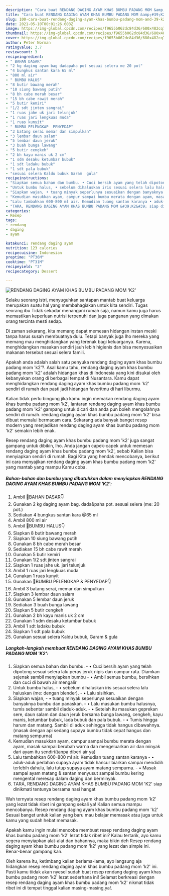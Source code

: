 ```yaml
---
description: "Cara buat RENDANG DAGING AYAM KHAS BUMBU PADANG MOM &amp;#39;K2&amp;#39; yang lezat Untuk Jualan"
title: "Cara buat RENDANG DAGING AYAM KHAS BUMBU PADANG MOM &amp;#39;K2&amp;#39; yang lezat Untuk Jualan"
slug: 100-cara-buat-rendang-daging-ayam-khas-bumbu-padang-mom-and-39-k2-and-39-yang-lezat-untuk-jualan
date: 2021-05-10T00:01:26.603Z
image: https://img-global.cpcdn.com/recipes/f9655b062dc84d36/680x482cq70/rendang-daging-ayam-khas-bumbu-padang-mom-k2-foto-resep-utama.jpg
thumbnail: https://img-global.cpcdn.com/recipes/f9655b062dc84d36/680x482cq70/rendang-daging-ayam-khas-bumbu-padang-mom-k2-foto-resep-utama.jpg
cover: https://img-global.cpcdn.com/recipes/f9655b062dc84d36/680x482cq70/rendang-daging-ayam-khas-bumbu-padang-mom-k2-foto-resep-utama.jpg
author: Peter Norman
ratingvalue: 3.7
reviewcount: 3
recipeingredient:
- " BAHAN DASAR"
- "2 kg daging ayam bag dadapaha pot sesuai selera me 20 pot"
- "4 bungkus santan kara 65 ml"
- "800 ml air"
- " BUMBU HALUS"
- "8 butir bawang merah"
- "10 siung bawang putih"
- "8 bh cabe merah besar"
- "15 bh cabe rawit merah"
- "5 butir kemiri"
- "1/2 sdt jinten sangrai"
- "1 ruas jahe uk jari telunjuk"
- "1 ruas jari lengkuas muda"
- "1 ruas kunyit"
- " BUMBU PELENGKAP  PENYEDAP"
- "3 batang serai memar dan simpulkan"
- "3 lembar daun salam"
- "5 lembar daun jeruk"
- "3 buah bunga lawang"
- "5 butir cengkeh"
- "2 bh kayu manis uk 2 cm"
- "1 sdm desaku ketumbar bubuk"
- "1 sdt ladaku bubuk"
- "1 sdt pala bubuk"
- "sesuai selera Kaldu bubuk Garam  gula"
recipeinstructions:
- "Siapkan semua bahan dan bumbu. • Cuci bersih ayam yang telah dipotong sesuai selera lalu peras jeruk nipis dan campur rata. Diamkan sejenak sambil menyiapkan bumbu • Ambil semua bumbu, bersihkan dan cuci di bawah air mengalir"
- "Untuk bumbu halus, • sebelum dihaluskan iris sesuai selera lalu haluskan (me: dengan blender). • Lalu sisihkan."
- "Siapkan wajan, • tuang minyak seperlunya sesuaikan dengan banyaknya bumbu dan panaskan. • Lalu masukan bumbu halusnya, tumis sebentar sambil diaduk-aduk. • Setelah itu masukan geprekan sere, daun salam dan daun jeruk bersama bunga lawang, cengkeh, kayu manis, ketumbar bubuk, lada bubuk dan pala bubuk. • Tumis hingga harum dan matang. Sambil di aduk sehingga tidak hangus dibawahnya. (masak dengan api sedang supaya bumbu tidak cepat hangus dan matang sempurna)"
- "Kemudian masukkan ayam, campur sampai bumbu merata dengan ayam, masak sampai berubah warna dan mengeluarkan air dan minyak dari ayam itu sendiri(tanpa diberi air ya)"
- "Lalu tambahkan 600-800 ml air. Kemudian tuang santan karanya • aduk-aduk perlahan supaya ayam tidak hancur biarkan sampai mendidih terlebih dahulu, lalu tutup supaya ayam matang sempurna. • Masak sampai ayam matang &amp; santan menyusut sampai bumbu kering mengental meresap dalam daging dan berminyak."
- "TARA, RENDANG DAGING AYAM KHAS BUMBU PADANG MOM &#39;K2&#39; siap dinikmati tentunya bersama nasi hangat"
categories:
- Resep
tags:
- rendang
- daging
- ayam

katakunci: rendang daging ayam 
nutrition: 123 calories
recipecuisine: Indonesian
preptime: "PT36M"
cooktime: "PT31M"
recipeyield: "3"
recipecategory: Dessert

---
```



![RENDANG DAGING AYAM KHAS BUMBU PADANG MOM &#39;K2&#39;](https://img-global.cpcdn.com/recipes/f9655b062dc84d36/680x482cq70/rendang-daging-ayam-khas-bumbu-padang-mom-k2-foto-resep-utama.jpg)

Selaku seorang istri, menyuguhkan santapan mantab buat keluarga merupakan suatu hal yang membahagiakan untuk kita sendiri. Tugas seorang ibu Tidak sekadar menangani rumah saja, namun kamu juga harus memastikan keperluan nutrisi terpenuhi dan juga panganan yang dimakan orang tercinta mesti sedap.

Di zaman  sekarang, kita memang dapat memesan hidangan instan meski tanpa harus susah membuatnya dulu. Tetapi banyak juga lho mereka yang memang mau menghidangkan yang terenak bagi keluarganya. Karena, menghidangkan masakan sendiri jauh lebih higienis dan bisa menyesuaikan makanan tersebut sesuai selera famili. 



Apakah anda adalah salah satu penyuka rendang daging ayam khas bumbu padang mom &#39;k2&#39;?. Asal kamu tahu, rendang daging ayam khas bumbu padang mom &#39;k2&#39; adalah hidangan khas di Indonesia yang kini disukai oleh kebanyakan orang di berbagai tempat di Nusantara. Kamu dapat menghidangkan rendang daging ayam khas bumbu padang mom &#39;k2&#39; sendiri di rumah dan pasti jadi hidangan favoritmu di hari liburmu.

Kalian tidak perlu bingung jika kamu ingin memakan rendang daging ayam khas bumbu padang mom &#39;k2&#39;, lantaran rendang daging ayam khas bumbu padang mom &#39;k2&#39; gampang untuk dicari dan anda pun boleh mengolahnya sendiri di rumah. rendang daging ayam khas bumbu padang mom &#39;k2&#39; bisa dibuat memalui bermacam cara. Sekarang ada banyak banget resep modern yang menjadikan rendang daging ayam khas bumbu padang mom &#39;k2&#39; semakin lebih enak.

Resep rendang daging ayam khas bumbu padang mom &#39;k2&#39; juga sangat gampang untuk dibikin, lho. Anda jangan capek-capek untuk memesan rendang daging ayam khas bumbu padang mom &#39;k2&#39;, sebab Kalian bisa menyiapkan sendiri di rumah. Bagi Kita yang hendak mencobanya, berikut ini cara menyajikan rendang daging ayam khas bumbu padang mom &#39;k2&#39; yang mantab yang mampu Kamu coba.

<!--inarticleads1-->

##### Bahan-bahan dan bumbu yang dibutuhkan dalam menyiapkan RENDANG DAGING AYAM KHAS BUMBU PADANG MOM &#39;K2&#39;:

1. Ambil  🍁BAHAN DASAR👇
1. Gunakan 2 kg daging ayam bag. dada&amp;paha pot. sesuai selera (me: 20 pot.)
1. Sediakan 4 bungkus santan kara @65 ml
1. Ambil 800 ml air
1. Ambil  🍁BUMBU HALUS👇
1. Siapkan 8 butir bawang merah
1. Siapkan 10 siung bawang putih
1. Gunakan 8 bh cabe merah besar
1. Sediakan 15 bh cabe rawit merah
1. Gunakan 5 butir kemiri
1. Gunakan 1/2 sdt jinten sangrai
1. Siapkan 1 ruas jahe uk. jari telunjuk
1. Ambil 1 ruas jari lengkuas muda
1. Gunakan 1 ruas kunyit
1. Gunakan  🍁BUMBU PELENGKAP &amp; PENYEDAP👇
1. Ambil 3 batang serai, memar dan simpulkan
1. Siapkan 3 lembar daun salam
1. Gunakan 5 lembar daun jeruk
1. Sediakan 3 buah bunga lawang
1. Siapkan 5 butir cengkeh
1. Gunakan 2 bh kayu manis uk 2 cm
1. Gunakan 1 sdm desaku ketumbar bubuk
1. Ambil 1 sdt ladaku bubuk
1. Siapkan 1 sdt pala bubuk
1. Gunakan sesuai selera Kaldu bubuk, Garam &amp; gula




<!--inarticleads2-->

##### Langkah-langkah membuat RENDANG DAGING AYAM KHAS BUMBU PADANG MOM &#39;K2&#39;:

1. Siapkan semua bahan dan bumbu. - • Cuci bersih ayam yang telah dipotong sesuai selera lalu peras jeruk nipis dan campur rata. Diamkan sejenak sambil menyiapkan bumbu - • Ambil semua bumbu, bersihkan dan cuci di bawah air mengalir
1. Untuk bumbu halus, - • sebelum dihaluskan iris sesuai selera lalu haluskan (me: dengan blender). - • Lalu sisihkan.
1. Siapkan wajan, - • tuang minyak seperlunya sesuaikan dengan banyaknya bumbu dan panaskan. - • Lalu masukan bumbu halusnya, tumis sebentar sambil diaduk-aduk. - • Setelah itu masukan geprekan sere, daun salam dan daun jeruk bersama bunga lawang, cengkeh, kayu manis, ketumbar bubuk, lada bubuk dan pala bubuk. - • Tumis hingga harum dan matang. Sambil di aduk sehingga tidak hangus dibawahnya. (masak dengan api sedang supaya bumbu tidak cepat hangus dan matang sempurna)
1. Kemudian masukkan ayam, campur sampai bumbu merata dengan ayam, masak sampai berubah warna dan mengeluarkan air dan minyak dari ayam itu sendiri(tanpa diberi air ya)
1. Lalu tambahkan 600-800 ml air. Kemudian tuang santan karanya - • aduk-aduk perlahan supaya ayam tidak hancur biarkan sampai mendidih terlebih dahulu, lalu tutup supaya ayam matang sempurna. - • Masak sampai ayam matang &amp; santan menyusut sampai bumbu kering mengental meresap dalam daging dan berminyak.
1. TARA, RENDANG DAGING AYAM KHAS BUMBU PADANG MOM &#39;K2&#39; siap dinikmati tentunya bersama nasi hangat




Wah ternyata resep rendang daging ayam khas bumbu padang mom &#39;k2&#39; yang lezat tidak ribet ini gampang sekali ya! Kalian semua mampu mencobanya. Resep rendang daging ayam khas bumbu padang mom &#39;k2&#39; Sesuai banget untuk kalian yang baru mau belajar memasak atau juga untuk kamu yang sudah hebat memasak.

Apakah kamu ingin mulai mencoba membuat resep rendang daging ayam khas bumbu padang mom &#39;k2&#39; lezat tidak ribet ini? Kalau tertarik, ayo kamu segera menyiapkan alat-alat dan bahannya, maka bikin deh Resep rendang daging ayam khas bumbu padang mom &#39;k2&#39; yang lezat dan simple ini. Benar-benar gampang kan. 

Oleh karena itu, ketimbang kalian berlama-lama, ayo langsung aja hidangkan resep rendang daging ayam khas bumbu padang mom &#39;k2&#39; ini. Pasti kamu tiidak akan nyesel sudah buat resep rendang daging ayam khas bumbu padang mom &#39;k2&#39; lezat sederhana ini! Selamat berkreasi dengan resep rendang daging ayam khas bumbu padang mom &#39;k2&#39; nikmat tidak ribet ini di tempat tinggal kalian masing-masing,ya!.

